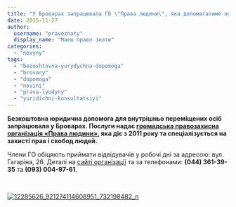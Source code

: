 ```yaml
---
title: "У Броварах запрацювала ГО \"Права людини\", яка допомагатиме переселенцям у юридичних питаннях"
date: 2015-11-27
author: 
  username: "pravoznaty"
  display_name: "Маєш право знати"
categories: 
  - "novyny"
tags: 
  - "bezoshtovna-yurydychna-dopomoga"
  - "brovary"
  - "dopomoga"
  - "novini"
  - "prava-lyudyny"
  - "yuridichni-konsultatsiyi"
---
```


**Безкоштовна юридична допомога для внутрішньо переміщених осіб запрацювала у Броварах. Послуги надає [громадська правозахисна організація «Права людини»](https://www.facebook.com/PravaLudini), яка діє з 2011 року та спеціалізується на захисті прав і свобод людей.**

Члени ГО обіцяють приймати відвідувачів у робочі дні за адресою: вул. Гагаріна, 26. Деталі на [сайті організації](https://www.prava-lyudyny.org) та за телефонами: **(044) 361-39-35** та **(093) 004-97-61**.

 

[![12285626_921274114608951_732198482_n](https://mpz.brovary.org/wp-content/uploads/2015/11/12285626_921274114608951_732198482_n.jpg)](https://mpz.brovary.org/wp-content/uploads/2015/11/12285626_921274114608951_732198482_n.jpg)
